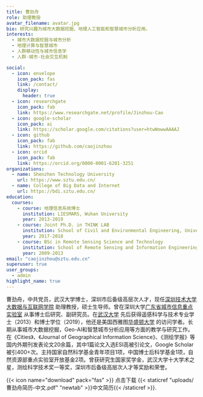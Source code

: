 ```yaml
---
title: 曹劲舟
role: 助理教授
avatar_filename: avatar.jpg
bio: 研究兴趣为城市大数据挖掘、地理人工智能和智慧城市分析应用。
interests:
  - 城市大数据挖掘与城市分析
  - 地理计算与智慧城市
  - 人群移动性与城市信息学
  - 人群-城市-社会交互机制

social:
  - icon: envelope
    icon_pack: fas
    link: /contact/
    display:
      header: true
  - icon: researchgate
    icon_pack: fab
    link: https://www.researchgate.net/profile/Jinzhou-Cao
  - icon: google-scholar
    icon_pack: ai
    link: https://scholar.google.com/citations?user=htwWowwAAAAJ
  - icon: github
    icon_pack: fab
    link: https://github.com/caojinzhou
  - icon: orcid
    icon_pack: fab
    link: https://orcid.org/0000-0001-6201-3251
organizations:
  - name: Shenzhen Technology University
    url: https://www.sztu.edu.cn/
  - name: College of Big Data and Internet
    url: https://bdi.sztu.edu.cn/
education:
  courses:
    - course: 地理信息系统博士
      institution: LIESMARS, Wuhan University
      year: 2013-2019
    - course: Joint Ph.D. in THINK LAB
      institution: School of Civil and Environmental Engineering, University of Washington
      year: 2017-2018
    - course: BSc in Remote Sensing Science and Technology
      institution: School of Remote Sensing and Information Engineering, Wuhan University
      year: 2009-2013
email: "caojinzhou@sztu.edu.cn"
superuser: true
user_groups:
  - admin	
highlight_name: true
---
```


曹劲舟，中共党员，武汉大学博士，深圳市后备级高层次人才，现任[深圳技术大学](https://www.sztu.edu.cn/) [大数据与互联网学院](https://bdi.sztu.edu.cn/) 助理教授，硕士生导师。曾在深圳大学[广东省城市信息重点实验室](https://geospatial.szu.edu.cn/) 从事博士后研究、副研究员。在[武汉大学](https://www.whu.edu.cn/) 先后获得遥感科学与技术专业学士（2013）和博士学位（2019），他还是美国西雅图[华盛顿大学](https://www.washington.edu/) 的访问学者。长期从事城市大数据挖掘，Geo-AI和智慧城市分析应用等方面的教学与研究工作。在《Cities》、《Journal of Geographical Information Science》、《测绘学报》等国内外期刊发表论文20余篇，其中1篇论文入选ESI高被引论文，Google Scholar被引400+次。主持国家自然科学基金青年项目1项，中国博士后科学基金1项，自然资源部重点实验室开放基金2项。曾获研究生国家奖学金，武汉大学十大学术之星，测绘科学技术奖一等奖，深圳市后备级高层次人才等奖励和荣誉。

{{< icon name="download" pack="fas" >}} 点击下载 {{< staticref "uploads/曹劲舟简历-中文.pdf" "newtab" >}}中文简历{{< /staticref >}}.



